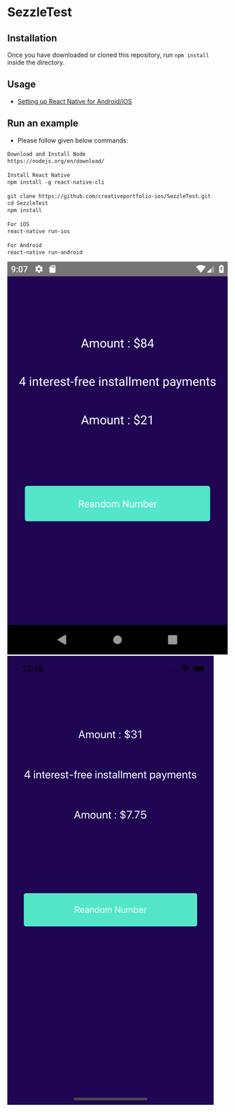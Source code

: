 # SezzleTest

## Installation
Once you have downloaded or cloned this repository, run `npm install` inside the directory.

## Usage
- [Setting up React Native for Android/iOS](https://facebook.github.io/react-native/docs/getting-started)

## Run an example
* Please follow given below commands:
```
Download and Install Node
https://nodejs.org/en/download/

Install React Native 
npm install -g react-native-cli

git clone https://github.com/creativeportfolio-ios/SezzleTest.git
cd SezzleTest
npm install

For iOS
react-native run-ios

For Android
react-native run-android

```

![ScreenShot](https://github.com/creativeportfolio-ios/SezzleTest/blob/master/Screenshot_1545833276.png)![ScreenShot](https://github.com/creativeportfolio-ios/SezzleTest/blob/master/Simulator%20Screen%20Shot%20-%20iPhone%20X%20-%202018-12-27%20at%2012.18.54.png)
